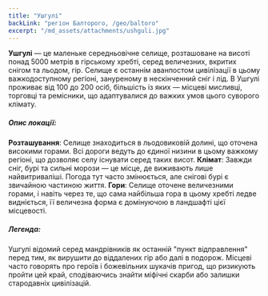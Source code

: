 ```yaml
---
title: "Ушгулі"
backLink: "регіон Балторого, /geo/baltoro"
excerpt: "/md_assets/attachments/ushguli.jpg"
---
```


**Ушгулі** — це маленьке середньовічне селище, розташоване на висоті понад 5000 метрів в гірському хребті, серед величезних, вкритих снігом та льодом, гір. Селище є останнім аванпостом цивілізації в цьому важкодоступному регіоні, зануреному в нескінченний сніг і лід. В Ушгулі проживає від 100 до 200 осіб, більшість із яких — місцеві мисливці, торговці та ремісники, що адаптувалися до важких умов цього суворого клімату.

##### Опис локації:

**Розташування**: Селище знаходиться в льодовиковій долині, що оточена високими горами. Всі дороги ведуть до єдиної низини в цьому важкому регіоні, що дозволяє селу існувати серед таких висот.
**Клімат**: Завжди сніг, бурі та сильні морози — це місце, де виживають лише найвитриваліші. Погода тут часто змінюється, але снігові бурі є звичайною частиною життя.
**Гори**: Селище оточене величезними горами, і навіть через те, що сама найбільша гора в цьому хребті ледве видніється, її величезна форма є домінуючою в ландшафті цієї місцевості.

##### Легенда:

Ушгулі відомий серед мандрівників як останній "пункт відправлення" перед тим, як вирушити до віддалених гір або далі в подорож. Місцеві часто говорять про героїв і божевільних шукачів пригод, що ризикують пройти цей край, сподіваючись знайти міфічні скарби або залишки стародавніх цивілізацій.
